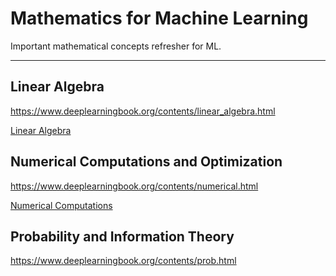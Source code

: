 # **Mathematics for Machine Learning**

Important mathematical concepts refresher for ML.

<hr/>

## **Linear Algebra**

https://www.deeplearningbook.org/contents/linear_algebra.html

[Linear Algebra](linear-algebra.md)

## **Numerical Computations and Optimization**

https://www.deeplearningbook.org/contents/numerical.html

[Numerical Computations](numerical-computations.md)

## **Probability and Information Theory**

https://www.deeplearningbook.org/contents/prob.html

